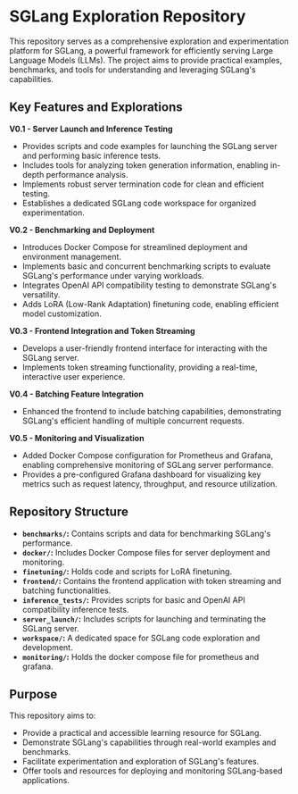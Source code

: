 # SGLang Exploration Repository

This repository serves as a comprehensive exploration and experimentation platform for SGLang, a powerful framework for efficiently serving Large Language Models (LLMs). The project aims to provide practical examples, benchmarks, and tools for understanding and leveraging SGLang's capabilities.

## Key Features and Explorations

**V0.1 - Server Launch and Inference Testing**

* Provides scripts and code examples for launching the SGLang server and performing basic inference tests.
* Includes tools for analyzing token generation information, enabling in-depth performance analysis.
* Implements robust server termination code for clean and efficient testing.
* Establishes a dedicated SGLang code workspace for organized experimentation.

**V0.2 - Benchmarking and Deployment**

* Introduces Docker Compose for streamlined deployment and environment management.
* Implements basic and concurrent benchmarking scripts to evaluate SGLang's performance under varying workloads.
* Integrates OpenAI API compatibility testing to demonstrate SGLang's versatility.
* Adds LoRA (Low-Rank Adaptation) finetuning code, enabling efficient model customization.

**V0.3 - Frontend Integration and Token Streaming**

* Develops a user-friendly frontend interface for interacting with the SGLang server.
* Implements token streaming functionality, providing a real-time, interactive user experience.

**V0.4 - Batching Feature Integration**

* Enhanced the frontend to include batching capabilities, demonstrating SGLang's efficient handling of multiple concurrent requests.

**V0.5 - Monitoring and Visualization**

* Added Docker Compose configuration for Prometheus and Grafana, enabling comprehensive monitoring of SGLang server performance.
* Provides a pre-configured Grafana dashboard for visualizing key metrics such as request latency, throughput, and resource utilization.

## Repository Structure

* **`benchmarks/`:** Contains scripts and data for benchmarking SGLang's performance.
* **`docker/`:** Includes Docker Compose files for server deployment and monitoring.
* **`finetuning/`:** Holds code and scripts for LoRA finetuning.
* **`frontend/`:** Contains the frontend application with token streaming and batching functionalities.
* **`inference_tests/`:** Provides scripts for basic and OpenAI API compatibility inference tests.
* **`server_launch/`:** Includes scripts for launching and terminating the SGLang server.
* **`workspace/`:** A dedicated space for SGLang code exploration and development.
* **`monitoring/`:** Holds the docker compose file for prometheus and grafana.

## Purpose

This repository aims to:

* Provide a practical and accessible learning resource for SGLang.
* Demonstrate SGLang's capabilities through real-world examples and benchmarks.
* Facilitate experimentation and exploration of SGLang's features.
* Offer tools and resources for deploying and monitoring SGLang-based applications.

